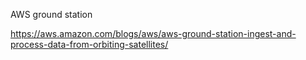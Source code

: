 AWS ground station

https://aws.amazon.com/blogs/aws/aws-ground-station-ingest-and-process-data-from-orbiting-satellites/

